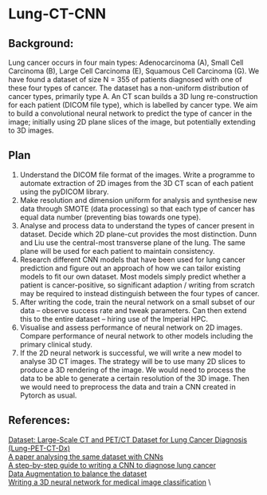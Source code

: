 # Lung-CT-CNN
## Background: 
Lung cancer occurs in four main types: Adenocarcinoma (A), Small Cell Carcinoma (B), Large Cell Carcinoma (E), Squamous Cell Carcinoma (G). We have found a dataset of size N = 355 of patients diagnosed with one of these four types of cancer. The dataset has a non-uniform distribution of cancer types, primarily type A. An CT scan builds a 3D lung re-construction for each patient (DICOM file type), which is labelled by cancer type. We aim to build a convolutional neural network to predict the type of cancer in the image; initially using 2D plane slices of the image, but potentially extending to 3D images.  
## Plan 
1. Understand the DICOM file format of the images. Write a programme to automate extraction of 2D images from the 3D CT scan of each patient using the pyDICOM library.  
2. Make resolution and dimension uniform for analysis and synthesise new data through SMOTE (data processing) so that each type of cancer has equal data number (preventing bias towards one type).  
3. Analyse and process data to understand the types of cancer present in dataset. Decide which 2D plane-cut provides the most distinction. Dunn and Liu use the central-most transverse plane of the lung. The same plane will be used for each patient to maintain consistency. 
4. Research different CNN models that have been used for lung cancer prediction and figure out an approach of how we can tailor existing models to fit our own dataset. Most models simply predict whether a patient is cancer-positive, so significant adaption / writing from scratch may be required to instead distinguish between the four types of cancer.   
5. After writing the code, train the neural network on a small subset of our data – observe success rate and tweak parameters. Can then extend this to the entire dataset – hiring use of the Imperial HPC.  
6. Visualise and assess performance of neural network on 2D images. Compare performance of neural network to other models including the primary clinical study. 
7. If the 2D neural network is successful, we will write a new model to analyse 3D CT images. The strategy will be to use many 2D slices to produce a 3D rendering of the image. We would need to process the data to be able to generate a certain resolution of the 3D image. Then we would need to preprocess the data and train a CNN created in Pytorch as usual.  
## References: 
[Dataset: Large-Scale CT and PET/CT Dataset for Lung Cancer Diagnosis (Lung-PET-CT-Dx)](https://wiki.cancerimagingarchive.net/pages/viewpage.action?pageId=70224216#7022421689b3111c3e594e78910f8c8317813f35) \
[A paper analysing the same dataset with CNNs](https://www.ncbi.nlm.nih.gov/pmc/articles/PMC10295141/) \
[A step-by-step guide to writing a CNN to diagnose lung cancer](https://www.geeksforgeeks.org/lung-cancer-detection-using-convolutional-neural-network-cnn/) \
[Data Augmentation to balance the dataset](https://machinelearningmastery.com/smote-oversampling-for-imbalanced-classification/) \
[Writing a 3D neural network for medical image classification](https://pythonprogramming.net/3d-convolutional-neural-network-machine-learning-tutorial/) \
